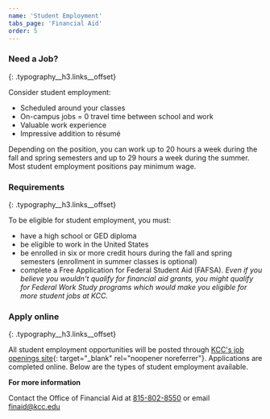 ```yaml
---
name: 'Student Employment'
tabs_page: 'Financial Aid'
order: 5
---
```


### Need a Job?
{: .typography__h3.links__offset}

Consider student employment:

* Scheduled around your classes
* On-campus jobs = 0 travel time between school and work
* Valuable work experience
* Impressive addition to résumé

Depending on the position, you can work up to 20 hours a week during the fall and spring semesters and up to 29 hours a week during the summer. Most student employment positions pay minimum wage.

### Requirements
{: .typography__h3.links__offset}

To be eligible for student employment, you must:

* have a high school or GED diploma
* be eligible to work in the United States
* be enrolled in six or more credit hours during the fall and spring semesters (enrollment in summer classes is optional)
* complete a Free Application for Federal Student Aid (FAFSA). *Even if you believe you wouldn't qualify for financial aid grants, you might qualify for Federal Work Study programs which would make you eligible for more student jobs at KCC.*

### Apply online
{: .typography__h3.links__offset}

All student employment opportunities will be posted through [KCC's job openings site](https://www.governmentjobs.com/careers/kankakeecc/transferjobs){: target="_blank" rel="noopener noreferrer"}. Applications are completed online. Below are the types of student employment available.

**For more information**

Contact the Office of Financial Aid at [815-802-8550](tel:18158028550) or email [finaid@kcc.edu](mailto:finaid@kcc.edu)
